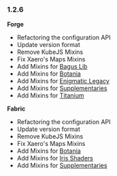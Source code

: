### 1.2.6

**Forge**

- Refactoring the configuration API
- Update version format
- Remove KubeJS Mixins
- Fix Xaero's Maps Mixins
- Add Mixins for [Bagus Lib](https://www.curseforge.com/minecraft/mc-mods/bagus-lib)
- Add Mixins for [Botania](https://www.curseforge.com/minecraft/mc-mods/botania)
- Add Mixins for [Enigmatic Legacy](https://www.curseforge.com/minecraft/mc-mods/enigmatic-legacy)
- Add Mixins for [Supplementaries](https://www.curseforge.com/minecraft/mc-mods/supplementaries)
- Add Mixins for [Titanium](https://www.curseforge.com/minecraft/mc-mods/titanium)

**Fabric**

- Refactoring the configuration API
- Update version format
- Remove KubeJS Mixins
- Fix Xaero's Maps Mixins
- Add Mixins for [Botania](https://www.curseforge.com/minecraft/mc-mods/botania-fabric)
- Add Mixins for [Iris Shaders](https://www.curseforge.com/minecraft/mc-mods/irisshaders)
- Add Mixins for [Supplementaries](https://www.curseforge.com/minecraft/mc-mods/supplementaries)
